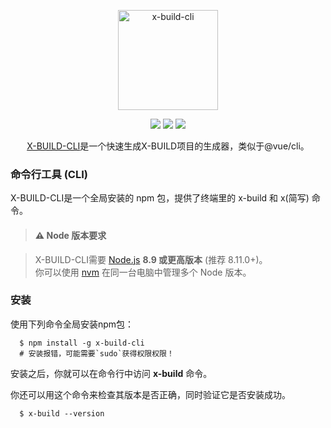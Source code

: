 <p align="center"><img width="160" src="https://ws4.sinaimg.cn/large/006tNbRwly1fx9qzs85mzj308w06x40w.jpg" alt="x-build-cli"></p>

<p align="center">
  <img src="https://img.shields.io/jenkins/s/https/jenkins.qa.ubuntu.com/view/Precise/view/All%20Precise/job/precise-desktop-amd64_default.svg">
  <img src="https://img.shields.io/badge/npm-v1.4.7-blue.svg">
  <img src="https://img.shields.io/github/license/mashape/apistatus.svg">
</p>

<p align="center">
  <a href="https://github.com/codexu/x-build-cli">X-BUILD-CLI</a>是一个快速生成X-BUILD项目的生成器，类似于@vue/cli。
</p>

### 命令行工具 (CLI)

X-BUILD-CLI是一个全局安装的 npm 包，提供了终端里的 x-build 和 x(简写) 命令。

> #### ⚠️ Node 版本要求

> X-BUILD-CLI需要 [Node.js](http://nodejs.cn/) **8.9 或更高版本** (推荐 8.11.0+)。<br>你可以使用 [nvm](https://github.com/creationix/nvm) 在同一台电脑中管理多个 Node 版本。

### 安装

使用下列命令全局安装npm包：

```
  $ npm install -g x-build-cli
  # 安装报错，可能需要`sudo`获得权限权限！
```

安装之后，你就可以在命令行中访问 **x-build** 命令。

你还可以用这个命令来检查其版本是否正确，同时验证它是否安装成功。

```
  $ x-build --version
```